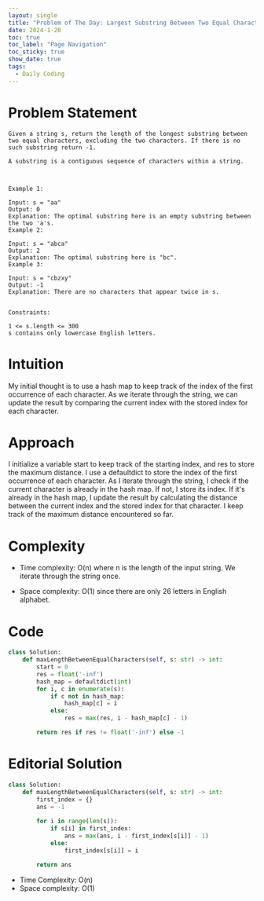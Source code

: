 ```yaml
---
layout: single
title: "Problem of The Day: Largest Substring Between Two Equal Characters"
date: 2024-1-20
toc: true
toc_label: "Page Navigation"
toc_sticky: true
show_date: true
tags:
  - Daily Coding
---
```

# Problem Statement
```
Given a string s, return the length of the longest substring between two equal characters, excluding the two characters. If there is no such substring return -1.

A substring is a contiguous sequence of characters within a string.

 

Example 1:

Input: s = "aa"
Output: 0
Explanation: The optimal substring here is an empty substring between the two 'a's.
Example 2:

Input: s = "abca"
Output: 2
Explanation: The optimal substring here is "bc".
Example 3:

Input: s = "cbzxy"
Output: -1
Explanation: There are no characters that appear twice in s.
 

Constraints:

1 <= s.length <= 300
s contains only lowercase English letters.
```

# Intuition
My initial thought is to use a hash map to keep track of the index of the first occurrence of each character. As we iterate through the string, we can update the result by comparing the current index with the stored index for each character.

# Approach
I initialize a variable start to keep track of the starting index, and res to store the maximum distance. I use a defaultdict to store the index of the first occurrence of each character. As I iterate through the string, I check if the current character is already in the hash map. If not, I store its index. If it's already in the hash map, I update the result by calculating the distance between the current index and the stored index for that character. I keep track of the maximum distance encountered so far.

# Complexity
- Time complexity:
O(n) where n is the length of the input string. We iterate through the string once.

- Space complexity:
O(1) since there are only 26 letters in English alphabet.

# Code
```python
class Solution:
    def maxLengthBetweenEqualCharacters(self, s: str) -> int:
        start = 0
        res = float('-inf')
        hash_map = defaultdict(int)
        for i, c in enumerate(s):
            if c not in hash_map:
                hash_map[c] = i
            else:
                res = max(res, i - hash_map[c] - 1)

        return res if res != float('-inf') else -1
```

# Editorial Solution
```python
class Solution:
    def maxLengthBetweenEqualCharacters(self, s: str) -> int:
        first_index = {}
        ans = -1
        
        for i in range(len(s)):
            if s[i] in first_index:
                ans = max(ans, i - first_index[s[i]] - 1)
            else:
                first_index[s[i]] = i

        return ans
```
- Time Complexity: O(n)
- Space complexity: O(1)